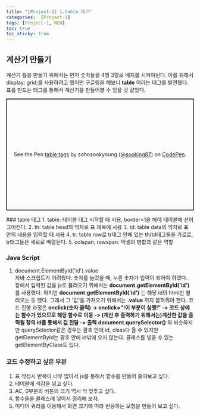```yaml
---
title: "[Project-1] 1.table 태그"
categories:  [Project-1]
tags: [Project-1, WEB]
toc: true
toc_sticky: true
---
```


## 계산기 만들기
계산기 틀을 만들기 위해서는 먼저 숫자들을 4행 3열로 배치를 시켜야된다. 이를 위해서 display: grid;를 사용하려고 했지만 구글링을 해보니 **table** 이라는 태그를 발견했다. 표를 만드는 태그를 통해서 계산기를 만들어볼 수 있을 것 같았다.<br>
<p class="codepen" data-height="300" data-default-tab="html,result" data-slug-hash="Exwdeyq" data-user="sooking87" style="height: 300px; box-sizing: border-box; display: flex; align-items: center; justify-content: center; border: 2px solid; margin: 1em 0; padding: 1em;">
  <span>See the Pen <a href="https://codepen.io/sooking87/pen/Exwdeyq">
  table tags</a> by sohnsookyoung (<a href="https://codepen.io/sooking87">@sooking87</a>)
  on <a href="https://codepen.io">CodePen</a>.</span>
</p>
<script async src="https://cpwebassets.codepen.io/assets/embed/ei.js"></script>
### table 태그
1. table: 테이블 태그 시작할 때 사용, border=1을 해야 테이블에 선이 그어진다.
2. th: table head의 약자로 표 제목에 사용
3. td: table data의 약자로 표 안의 내용을 입력할 때 사용
4. tr: table row로 tr태그 안에 있는 th/td태그들을 가로로, tr태그들은 세로로 배열된다.
5. colspan, rowspan: 엑셀의 병합과 같은 역할

### Java Script
1. document.ElementById('id').value <br>
자바 스크립트가 어려웠다. 숫자를 눌렀을 때, 누른 숫자가 입력이 되어야 하였다. 창에서 입력된 값을 js로 불러오기 위해서는 **document.getElementById('id')** 를 사용했다. 하지만 **document.getElementById('id')** 는 해당 id의 html만 불러오는 듯 했다. 그래서 그 '값'을 가져오기 위해서는 **.value** 까지 붙혀줘야 한다. 코드 진행 과정은 **onclick(숫자 클릭) -> onclick="!이 부분이 실행!" -> 코드 상에는 함수가 있으므로 해당 함수로 이동 -> (계산 후 출력하기 위해서는)계산한 값을 출력될 창의 id를 통해서 값 전달 -> 출력** **document.querySelector()** 와 비슷하지만 querySelector같은 경우는 괄호 안에 id, class다 올 수 있지만 getElementById는 괄호 안에 id밖에 오지 않는다. 클래스를 넣을 수 있는 getElementByClass도 있다.

### 코드 수정하고 싶은 부분
1. 표 작성시 반복이 너무 많아서 js를 통해서 함수를 만들어 줄여보고 싶다.
2. 테이블에 색감을 넣고 싶다.
3. AC, 0부분의 버튼의 크기 역시 딱 맞추고 싶다.
4. 함수들을 클래스에 넣어서 정리해 보자.
5. 미디어 쿼리를 이용해서 화면 크기에 따라 반응하는 모형을 만들어 보고 싶다. 
